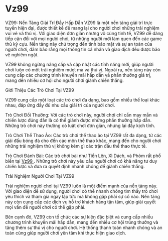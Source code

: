 # Vz99
VZ99: Nền Tảng Giải Trí Đầy Hấp Dẫn
VZ99 là một nền tảng giải trí trực tuyến hiện đại, được thiết kế để mang lại cho người chơi những trải nghiệm vui vẻ và thú vị. Với giao diện đơn giản nhưng vô cùng tinh tế, VZ99 dễ dàng tiếp cận đối với mọi người chơi, từ những người mới làm quen đến các game thủ kỳ cựu. Nền tảng này chú trọng đến tính bảo mật và sự an toàn của người chơi, đảm bảo rằng mọi thông tin cá nhân và giao dịch đều được bảo vệ nghiêm ngặt.

VZ99 không ngừng nâng cấp và cập nhật các tính năng mới, giúp người chơi luôn có một trải nghiệm mượt mà và thú vị. Ngoài ra, nền tảng này còn cung cấp các chương trình khuyến mãi hấp dẫn và phần thưởng giá trị, mang đến nhiều cơ hội cho người chơi giành chiến thắng.

Giới Thiệu Các Trò Chơi Tại VZ99

VZ99 cung cấp một loạt các trò chơi đa dạng, bao gồm nhiều thể loại khác nhau, đáp ứng đầy đủ nhu cầu giải trí của người chơi.

Trò Chơi Đổi Thưởng: Với các trò chơi này, người chơi chỉ cần may mắn và chiến lược đúng đắn là có thể giành được những phần thưởng hấp dẫn. Những trò chơi này thường có luật chơi đơn giản, nhưng lại đầy kịch tính.

Trò Chơi Thể Thao Ảo: Các trò chơi thể thao ảo tại VZ99 rất đa dạng, từ các giải đấu bóng đá cho đến các môn thể thao khác, mang đến cho người chơi những trải nghiệm thú vị không kém gì các trận đấu thể thao thực tế.

Trò Chơi Đánh Bài: Các trò chơi bài như Tiến Lên, Xì Dách, và Phỏm rất phổ biến tại <a href="https://vz99-vn.com"> Vz99 </a> . Những trò chơi này yêu cầu người chơi có khả năng tư duy chiến lược và đưa ra quyết định nhanh chóng để giành chiến thắng.

Trải Nghiệm Người Chơi Tại VZ99

Trải nghiệm người chơi tại VZ99 luôn là một điểm mạnh của nền tảng này. Với giao diện dễ sử dụng, người chơi có thể nhanh chóng tìm thấy trò chơi yêu thích và tham gia ngay lập tức mà không gặp phải sự cố nào. Nền tảng này còn cung cấp các dịch vụ hỗ trợ khách hàng tận tâm, giúp giải quyết mọi vấn đề người chơi có thể gặp phải.

Bên cạnh đó, VZ99 còn tổ chức các sự kiện đặc biệt và cung cấp nhiều chương trình khuyến mãi hấp dẫn, mang đến nhiều cơ hội trúng thưởng và tăng thêm sự thú vị cho người chơi. Hệ thống thanh toán nhanh chóng và an toàn cũng giúp người chơi yên tâm khi thực hiện giao dịch.

